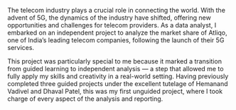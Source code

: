 The telecom industry plays a crucial role in connecting the world. With the advent of 5G, the dynamics of the industry have shifted, offering new opportunities and challenges for telecom providers. As a data analyst, I embarked on an independent project to analyze the market share of Atliqo, one of India’s leading telecom companies, following the launch of their 5G services.

This project was particularly special to me because it marked a transition from guided learning to independent analysis — a step that allowed me to fully apply my skills and creativity in a real-world setting. Having previously completed three guided projects under the excellent tutelage of Hemanand Vadivel and Dhaval Patel, this was my first unguided project, where I took charge of every aspect of the analysis and reporting.
